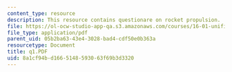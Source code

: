 ```yaml
---
content_type: resource
description: This resource contains questionare on rocket propulsion.
file: https://ol-ocw-studio-app-qa.s3.amazonaws.com/courses/16-01-unified-engineering-i-ii-iii-iv-fall-2005-spring-2006/8a1cf94bd1665148593063f69b3d3320_q1.PDF
file_type: application/pdf
parent_uid: 05b2ba63-43e4-3028-bad4-cdf50e0b363a
resourcetype: Document
title: q1.PDF
uid: 8a1cf94b-d166-5148-5930-63f69b3d3320
---
```

